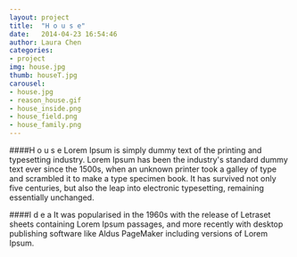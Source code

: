 ```yaml
---
layout: project
title:  "H o u s e"
date:   2014-04-23 16:54:46
author: Laura Chen
categories:
- project
img: house.jpg
thumb: houseT.jpg
carousel:
- house.jpg
- reason_house.gif
- house_inside.png
- house_field.png
- house_family.png
---
```

####H o u s e
Lorem Ipsum is simply dummy text of the printing and typesetting industry. Lorem Ipsum has been the industry's standard dummy text ever since the 1500s, when an unknown printer took a galley of type and scrambled it to make a type specimen book. It has survived not only five centuries, but also the leap into electronic typesetting, remaining essentially unchanged.

####I d e a
It was popularised in the 1960s with the release of Letraset sheets containing Lorem Ipsum passages, and more recently with desktop publishing software like Aldus PageMaker including versions of Lorem Ipsum.